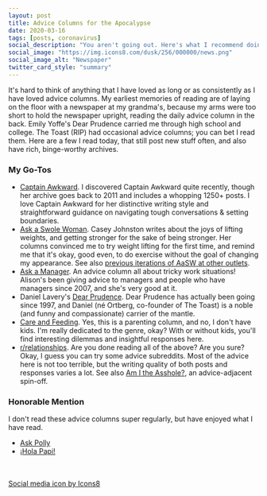 ```yaml
---
layout: post
title: Advice Columns for the Apocalypse
date: 2020-03-16
tags: [posts, coronavirus]
social_description: "You aren't going out. Here's what I recommend doing instead."
social_image: "https://img.icons8.com/dusk/256/000000/news.png"
social_image_alt: "Newspaper"
twitter_card_style: "summary"
---
```


It's hard to think of anything that I have loved as long or as consistently as I have loved advice columns. My earliest memories of reading are of laying on the floor with a newspaper at my grandma's, because my arms were too short to hold the newspaper upright, reading the daily advice column in the back. Emily Yoffe's Dear Prudence carried me through high school and college. The Toast (RIP) had occasional advice columns; you can bet I read them. Here are a few I read today, that still post new stuff often, and also have rich, binge-worthy archives.

### My Go-Tos

- [Captain Awkward](https://captainawkward.com/). I discovered Captain Awkward quite recently, though her archive goes back to 2011 and includes a whopping 1250+ posts. I love Captain Awkward for her distinctive writing style and straightforward guidance on navigating tough conversations & setting boundaries.
- [Ask a Swole Woman](https://www.vice.com/en_us/topic/ask-a-swole-woman). Casey Johnston writes about the joys of lifting weights, and getting stronger for the sake of being stronger. Her columns convinced me to try weight lifting for the first time, and remind me that it's okay, good even, to do exercise without the goal of changing my appearance. See also [previous iterations of AaSW at other outlets](https://www.caseyjohnston.net/#/ask-a-swole-woman/).
- [Ask a Manager](https://www.askamanager.org/). An advice column all about tricky work situations! Alison's been giving advice to managers and people who have managers since 2007, and she's very good at it.
- Daniel Lavery's [Dear Prudence](https://slate.com/human-interest/dear-prudence). Dear Prudence has actually been going since 1997, and Daniel (né Ortberg, co-founder of The Toast) is a noble (and funny and compassionate) carrier of the mantle.
- [Care and Feeding](https://slate.com/human-interest/care-and-feeding). Yes, this is a parenting column, and no, I don't have kids. I'm really dedicated to the genre, okay? With or without kids, you'll find interesting dilemmas and insightful responses here.
- [r/relationships](https://www.reddit.com/r/relationships/). Are you done reading all of the above? Are you sure? Okay, I guess you can try some advice subreddits. Most of the advice here is not too terrible, but the writing quality of both posts and responses varies a lot. See also [Am I the Asshole?](https://www.reddit.com/r/AmItheAsshole/), an advice-adjacent spin-off.

### Honorable Mention

I don't read these advice columns super regularly, but have enjoyed what I have read.

- [Ask Polly](https://www.thecut.com/tags/ask-polly/)
- [¡Hola Papi!](https://holapapi.substack.com)

<br/>
<br/>
<a href="https://icons8.com/icon/42835/news">Social media icon by Icons8</a>
